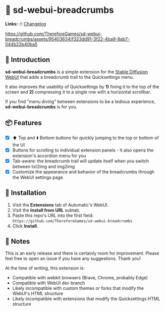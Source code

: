 # 🍞 sd-webui-breadcrumbs

<p><strong>Links:</strong> ⏱ <a href="./docs/CHANGELOG.md">Changelog</a></p>

https://github.com/ThereforeGames/sd-webui-breadcrumbs/assets/95403634/f323dd91-3f22-4ba9-8ab7-044b22b40ba5

## 👋 Introduction

**sd-webui-breadcrumbs** is a simple extension for the [Stable Diffusion WebUI](https://github.com/AUTOMATIC1111/stable-diffusion-webui) that adds a breadcrumb trail to the Quicksettings menu.

It also improves the usability of Quicksettings by **1)** fixing it to the top of the screen and **2)** compressing it to a single row with a horizontal scrollbar.

If you find "menu diving" between extensions to be a tedious experience, **sd-webui-breadcrumbs** is for you.

## 📦 Features

- [x] ⬆️ Top and ⬇️ Bottom buttons for quickly jumping to the top or bottom of the UI
- [x] Buttons for scrolling to individual extension panels - it also opens the extension's accordion menu for you
- [x] Tab-aware: the breadcrumb trail will update itself when you switch between txt2img and img2img
- [x] Customize the appearance and behavior of the breadcrumbs through the WebUI settings page

## 🔧 Installation

1. Visit the **Extensions** tab of Automatic's WebUI.
2. Visit the **Install from URL** subtab.
3. Paste this repo's URL into the first field: `https://github.com/ThereforeGames/sd-webui-breadcrumbs`
4. Click **Install**.

## 📝 Notes

This is an early release and there is certainly room for improvement. Please feel free to open an issue if you have any suggestions. Thank you!

At the time of writing, this extension is:

- Compatible with webkit browsers (Brave, Chrome, probably Edge)
- Compatible with WebUI dev branch
- Likely incompatible with custom themes or forks that modify the WebUI's HTML structure
- Likely incompatible with extensions that modify the Quicksettings HTML structure